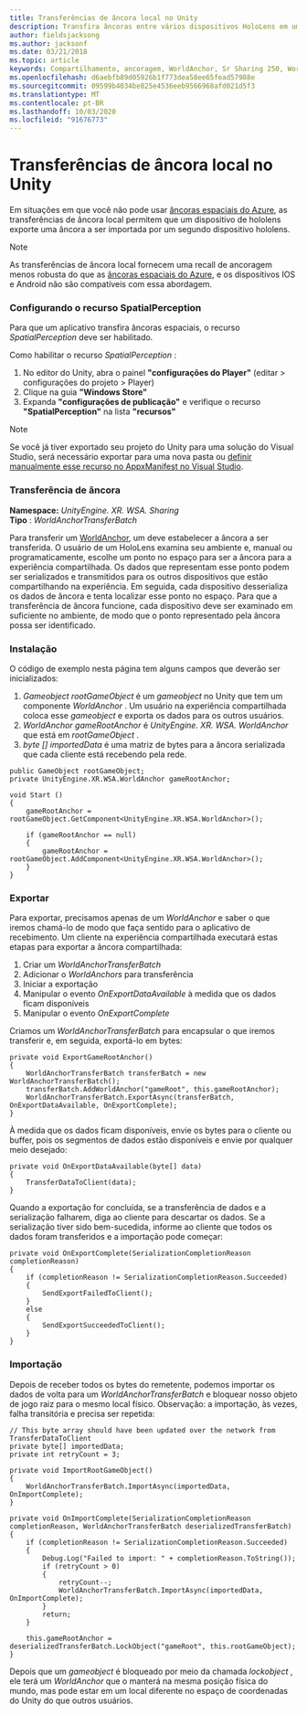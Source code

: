 ```yaml
---
title: Transferências de âncora local no Unity
description: Transfira âncoras entre vários dispositivos HoloLens em um aplicativo Unity.
author: fieldsjacksong
ms.author: jacksonf
ms.date: 03/21/2018
ms.topic: article
keywords: Compartilhamento, ancoragem, WorldAnchor, Sr Sharing 250, WorldAnchorTransferBatch, SpatialPerception, transferência, transferência de âncora local, exportação de ancoragem, importação de âncora
ms.openlocfilehash: d6aebfb89d05926b1f773dea58ee65fead57988e
ms.sourcegitcommit: 09599b4034be825e4536eeb9566968afd021d5f3
ms.translationtype: MT
ms.contentlocale: pt-BR
ms.lasthandoff: 10/03/2020
ms.locfileid: "91676773"
---
```

# <a name="local-anchor-transfers-in-unity"></a>Transferências de âncora local no Unity

Em situações em que você não pode usar <a href="https://docs.microsoft.com/azure/spatial-anchors" target="_blank">âncoras espaciais do Azure</a>, as transferências de âncora local permitem que um dispositivo de hololens exporte uma âncora a ser importada por um segundo dispositivo hololens.

>[!NOTE]
>As transferências de âncora local fornecem uma recall de ancoragem menos robusta do que as <a href="https://docs.microsoft.com/azure/spatial-anchors" target="_blank">âncoras espaciais do Azure</a>, e os dispositivos IOS e Android não são compatíveis com essa abordagem.

### <a name="setting-the-spatialperception-capability"></a>Configurando o recurso SpatialPerception

Para que um aplicativo transfira âncoras espaciais, o recurso *SpatialPerception* deve ser habilitado.

Como habilitar o recurso *SpatialPerception* :
1. No editor do Unity, abra o painel **"configurações do Player"** (editar > configurações do projeto > Player)
2. Clique na guia **"Windows Store"**
3. Expanda **"configurações de publicação"** e verifique o recurso **"SpatialPerception"** na lista **"recursos"**

>[!NOTE]
>Se você já tiver exportado seu projeto do Unity para uma solução do Visual Studio, será necessário exportar para uma nova pasta ou [definir manualmente esse recurso no AppxManifest no Visual Studio](local-anchor-transfers-in-directx.md#set-up-your-app-to-use-the-spatialperception-capability).

### <a name="anchor-transfer"></a>Transferência de âncora

**Namespace:** *UnityEngine. XR. WSA. Sharing*<br>
**Tipo** : *WorldAnchorTransferBatch*

Para transferir um [WorldAnchor](../develop/unity/coordinate-systems-in-unity.md), um deve estabelecer a âncora a ser transferida. O usuário de um HoloLens examina seu ambiente e, manual ou programaticamente, escolhe um ponto no espaço para ser a âncora para a experiência compartilhada. Os dados que representam esse ponto podem ser serializados e transmitidos para os outros dispositivos que estão compartilhando na experiência. Em seguida, cada dispositivo desserializa os dados de âncora e tenta localizar esse ponto no espaço. Para que a transferência de âncora funcione, cada dispositivo deve ser examinado em suficiente no ambiente, de modo que o ponto representado pela âncora possa ser identificado.

### <a name="setup"></a>Instalação

O código de exemplo nesta página tem alguns campos que deverão ser inicializados:
1. *Gameobject rootGameObject* é um *gameobject* no Unity que tem um componente *WorldAnchor* . Um usuário na experiência compartilhada coloca esse *gameobject* e exporta os dados para os outros usuários.
2. *WorldAnchor gameRootAnchor* é *UnityEngine. XR. WSA. WorldAnchor* que está em *rootGameObject* .
3. *byte [] importedData* é uma matriz de bytes para a âncora serializada que cada cliente está recebendo pela rede.

```
public GameObject rootGameObject;
private UnityEngine.XR.WSA.WorldAnchor gameRootAnchor;

void Start ()
{
    gameRootAnchor = rootGameObject.GetComponent<UnityEngine.XR.WSA.WorldAnchor>();

    if (gameRootAnchor == null)
    {
        gameRootAnchor = rootGameObject.AddComponent<UnityEngine.XR.WSA.WorldAnchor>();
    }
}
```

### <a name="exporting"></a>Exportar

Para exportar, precisamos apenas de um *WorldAnchor* e saber o que iremos chamá-lo de modo que faça sentido para o aplicativo de recebimento. Um cliente na experiência compartilhada executará estas etapas para exportar a âncora compartilhada:
1. Criar um *WorldAnchorTransferBatch*
2. Adicionar o *WorldAnchors* para transferência
3. Iniciar a exportação
4. Manipular o evento *OnExportDataAvailable* à medida que os dados ficam disponíveis
5. Manipular o evento *OnExportComplete*

Criamos um *WorldAnchorTransferBatch* para encapsular o que iremos transferir e, em seguida, exportá-lo em bytes:

```
private void ExportGameRootAnchor()
{
    WorldAnchorTransferBatch transferBatch = new WorldAnchorTransferBatch();
    transferBatch.AddWorldAnchor("gameRoot", this.gameRootAnchor);
    WorldAnchorTransferBatch.ExportAsync(transferBatch, OnExportDataAvailable, OnExportComplete);
}
```

À medida que os dados ficam disponíveis, envie os bytes para o cliente ou buffer, pois os segmentos de dados estão disponíveis e envie por qualquer meio desejado:

```
private void OnExportDataAvailable(byte[] data)
{
    TransferDataToClient(data);
}
```

Quando a exportação for concluída, se a transferência de dados e a serialização falharem, diga ao cliente para descartar os dados. Se a serialização tiver sido bem-sucedida, informe ao cliente que todos os dados foram transferidos e a importação pode começar:

```
private void OnExportComplete(SerializationCompletionReason completionReason)
{
    if (completionReason != SerializationCompletionReason.Succeeded)
    {
        SendExportFailedToClient();
    }
    else
    {
        SendExportSucceededToClient();
    }
}
```

### <a name="importing"></a>Importação

Depois de receber todos os bytes do remetente, podemos importar os dados de volta para um *WorldAnchorTransferBatch* e bloquear nosso objeto de jogo raiz para o mesmo local físico. Observação: a importação, às vezes, falha transitória e precisa ser repetida:

```
// This byte array should have been updated over the network from TransferDataToClient
private byte[] importedData;
private int retryCount = 3;

private void ImportRootGameObject()
{
    WorldAnchorTransferBatch.ImportAsync(importedData, OnImportComplete);
}

private void OnImportComplete(SerializationCompletionReason completionReason, WorldAnchorTransferBatch deserializedTransferBatch)
{
    if (completionReason != SerializationCompletionReason.Succeeded)
    {
        Debug.Log("Failed to import: " + completionReason.ToString());
        if (retryCount > 0)
        {
            retryCount--;
            WorldAnchorTransferBatch.ImportAsync(importedData, OnImportComplete);
        }
        return;
    }

    this.gameRootAnchor = deserializedTransferBatch.LockObject("gameRoot", this.rootGameObject);
}
```

Depois que um *gameobject* é bloqueado por meio da chamada *lockobject* , ele terá um *WorldAnchor* que o manterá na mesma posição física do mundo, mas pode estar em um local diferente no espaço de coordenadas do Unity do que outros usuários.

